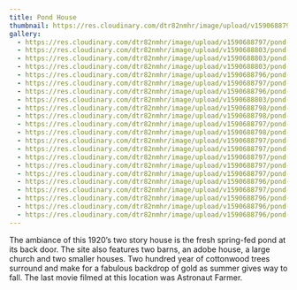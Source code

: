 ```yaml
---
title: Pond House
thumbnail: https://res.cloudinary.com/dtr82nmhr/image/upload/v1590688798/pond-house-thumb_nrva3b.jpg
gallery:
  - https://res.cloudinary.com/dtr82nmhr/image/upload/v1590688797/pond-house12_lxjuvu.jpg
  - https://res.cloudinary.com/dtr82nmhr/image/upload/v1590688803/pond-house2_tpkgbv.jpg
  - https://res.cloudinary.com/dtr82nmhr/image/upload/v1590688803/pond-house3_szcleq.jpg
  - https://res.cloudinary.com/dtr82nmhr/image/upload/v1590688803/pond-house1_k3kopk.jpg
  - https://res.cloudinary.com/dtr82nmhr/image/upload/v1590688796/pond-house9_ikdp5f.jpg
  - https://res.cloudinary.com/dtr82nmhr/image/upload/v1590688797/pond-house11_owgelh.jpg
  - https://res.cloudinary.com/dtr82nmhr/image/upload/v1590688796/pond-house5_scn4kz.jpg
  - https://res.cloudinary.com/dtr82nmhr/image/upload/v1590688803/pond-house4_h6v23t.jpg
  - https://res.cloudinary.com/dtr82nmhr/image/upload/v1590688798/pond-house19_hl9woh.jpg
  - https://res.cloudinary.com/dtr82nmhr/image/upload/v1590688798/pond-house22_xsywf0.jpg
  - https://res.cloudinary.com/dtr82nmhr/image/upload/v1590688797/pond-house17_s6iz0r.jpg
  - https://res.cloudinary.com/dtr82nmhr/image/upload/v1590688798/pond-house21_ucmftv.jpg
  - https://res.cloudinary.com/dtr82nmhr/image/upload/v1590688797/pond-house20_lxsbx9.jpg
  - https://res.cloudinary.com/dtr82nmhr/image/upload/v1590688797/pond-house18_qyhjh3.jpg
  - https://res.cloudinary.com/dtr82nmhr/image/upload/v1590688797/pond-house16_xjzeko.jpg
  - https://res.cloudinary.com/dtr82nmhr/image/upload/v1590688797/pond-house15_vqcew4.jpg
  - https://res.cloudinary.com/dtr82nmhr/image/upload/v1590688797/pond-house14_skyyht.jpg
  - https://res.cloudinary.com/dtr82nmhr/image/upload/v1590688796/pond-house10_sfmq6w.jpg
  - https://res.cloudinary.com/dtr82nmhr/image/upload/v1590688797/pond-house13_ynygpo.jpg
  - https://res.cloudinary.com/dtr82nmhr/image/upload/v1590688796/pond-house8_he7mr4.jpg
  - https://res.cloudinary.com/dtr82nmhr/image/upload/v1590688796/pond-house7_obldkf.jpg
  - https://res.cloudinary.com/dtr82nmhr/image/upload/v1590688796/pond-house6_o895bp.jpg
---
```

The ambiance of this 1920’s two story house is the fresh spring-fed pond at its back door. The site also features two barns, an adobe house, a large church and two smaller houses. Two hundred year of cottonwood trees surround and make for a fabulous backdrop of gold as summer gives way to fall. The last movie filmed at this location was Astronaut Farmer.